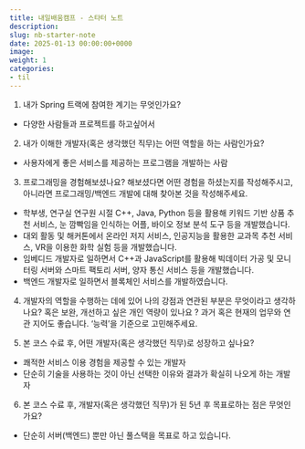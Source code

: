 ```yaml
---
title: 내일배움캠프 - 스타터 노트
description:
slug: nb-starter-note
date: 2025-01-13 00:00:00+0000
image:
weight: 1
categories:
- til
---
```


1. 내가 Spring 트랙에 참여한 계기는 무엇인가요?
- 다양한 사람들과 프로젝트를 하고싶어서

2. 내가 이해한 개발자(혹은 생각했던 직무)는 어떤 역할을 하는 사람인가요?
- 사용자에게 좋은 서비스를 제공하는 프로그램을 개발하는 사람

3. 프로그래밍을 경험해보셨나요? 해보셨다면 어떤 경험을 하셨는지를 작성해주시고, 아니라면 프로그래밍/백엔드 개발에 대해 찾아본 것을 작성해주세요.
- 학부생, 연구실 연구원 시절 C++, Java, Python 등을 활용해 키워드 기반 상품 추천 서비스, 눈 깜빡임을 인식하는 어플, 바이오 정보 분석 도구 등을 개발했습니다.
- 대외 활동 및 해커톤에서 온라인 저지 서비스, 인공지능을 활용한 교과목 추천 서비스, VR을 이용한 화학 실험 등을 개발했습니다.
- 임베디드 개발자로 일하면서 C++과 JavaScript를 활용해 빅데이터 가공 및 모니터링 서버와 스마트 팩토리 서버, 양자 통신 서비스 등을 개발했습니다.
- 백엔드 개발자로 일하면서 블록체인 서비스를 개발하였습니다. 

4. 개발자의 역할을 수행하는 데에 있어 나의 강점과 연관된 부분은 무엇이라고 생각하나요? 혹은 보완, 개선하고 싶은 개인 역량이 있나요 ? 과거 혹은 현재의 업무와 연관 지어도 좋습니다. ‘능력’을 기준으로 고민해주세요.

5. 본 코스 수료 후, 어떤 개발자(혹은 생각했던 직무)로 성장하고 싶나요?
- 쾌적한 서비스 이용 경험을 제공할 수 있는 개발자
- 단순히 기술을 사용하는 것이 아닌 선택한 이유와 결과가 확실히 나오게 하는 개발자

6. 본 코스 수료 후, 개발자(혹은 생각했던 직무)가 된 5년 후 목표로하는 점은 무엇인가요? 
- 단순히 서버(백엔드) 뿐만 아닌 풀스택을 목표로 하고 있습니다.
